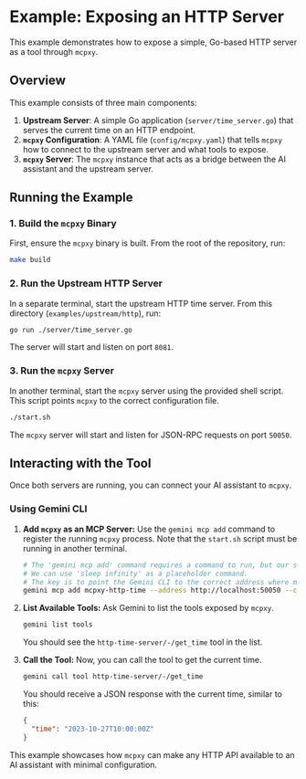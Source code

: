 # Example: Exposing an HTTP Server

This example demonstrates how to expose a simple, Go-based HTTP server as a tool through `mcpxy`.

## Overview

This example consists of three main components:

1.  **Upstream Server**: A simple Go application (`server/time_server.go`) that serves the current time on an HTTP endpoint.
2.  **`mcpxy` Configuration**: A YAML file (`config/mcpxy.yaml`) that tells `mcpxy` how to connect to the upstream server and what tools to expose.
3.  **`mcpxy` Server**: The `mcpxy` instance that acts as a bridge between the AI assistant and the upstream server.

## Running the Example

### 1. Build the `mcpxy` Binary

First, ensure the `mcpxy` binary is built. From the root of the repository, run:

```bash
make build
```

### 2. Run the Upstream HTTP Server

In a separate terminal, start the upstream HTTP time server. From this directory (`examples/upstream/http`), run:

```bash
go run ./server/time_server.go
```

The server will start and listen on port `8081`.

### 3. Run the `mcpxy` Server

In another terminal, start the `mcpxy` server using the provided shell script. This script points `mcpxy` to the correct configuration file.

```bash
./start.sh
```

The `mcpxy` server will start and listen for JSON-RPC requests on port `50050`.

## Interacting with the Tool

Once both servers are running, you can connect your AI assistant to `mcpxy`.

### Using Gemini CLI

1.  **Add `mcpxy` as an MCP Server:**
    Use the `gemini mcp add` command to register the running `mcpxy` process. Note that the `start.sh` script must be running in another terminal.

    ```bash
    # The 'gemini mcp add' command requires a command to run, but our server is already running.
    # We can use 'sleep infinity' as a placeholder command.
    # The key is to point the Gemini CLI to the correct address where mcpxy is listening.
    gemini mcp add mcpxy-http-time --address http://localhost:50050 --command "sleep" "infinity"
    ```

2.  **List Available Tools:**
    Ask Gemini to list the tools exposed by `mcpxy`.

    ```bash
    gemini list tools
    ```

    You should see the `http-time-server/-/get_time` tool in the list.

3.  **Call the Tool:**
    Now, you can call the tool to get the current time.

    ```bash
    gemini call tool http-time-server/-/get_time
    ```

    You should receive a JSON response with the current time, similar to this:

    ```json
    {
      "time": "2023-10-27T10:00:00Z"
    }
    ```

This example showcases how `mcpxy` can make any HTTP API available to an AI assistant with minimal configuration.

